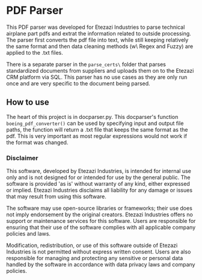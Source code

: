 # PDF Parser

This PDF parser was developed for Etezazi Industries to parse technical airplane part pdfs and extrat the information related to outside processing. The parser first converts the pdf file into text, while still keeping relatively the same format and then data cleaning methods (w\ Regex and Fuzzy) are applied to the .txt files.

There is a separate parser in the `parse_certs\` folder that parses standardized documents from suppliers and uploads them on to the Etezazi CRM platform via SQL. This parser has no use cases as they are only run once and are very specific to the document being parsed. 

## How to use

The heart of this project is in docparser.py. This docparser's function `boeing_pdf_converter()` can be used by specifying input and output file paths, the function will return a .txt file that keeps the same format as the pdf. This is very important as most regular expressions would not work if the format was changed. 

### Disclaimer

This software, developed by Etezazi Industries, is intended for internal use only and is not designed for or intended for use by the general public. The software is provided 'as is' without warranty of any kind, either expressed or implied. Etezazi Industries disclaims all liability for any damage or issues that may result from using this software.

The software may use open-source libraries or frameworks; their use does not imply endorsement by the original creators. Etezazi Industries offers no support or maintenance services for this software. Users are responsible for ensuring that their use of the software complies with all applicable company policies and laws.

Modification, redistribution, or use of this software outside of Etezazi Industries is not permitted without express written consent. Users are also responsible for managing and protecting any sensitive or personal data handled by the software in accordance with data privacy laws and company policies.